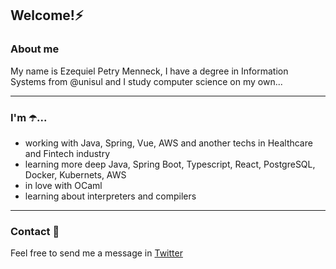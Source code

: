 <h2>Welcome!⚡</h2>

### About me

My name is Ezequiel Petry Menneck, I have a degree in Information Systems from @unisul and I study computer science on my own...

***

### I'm ☂️...

- working with Java, Spring, Vue, AWS and another techs in Healthcare and Fintech industry
- learning more deep Java, Spring Boot, Typescript, React, PostgreSQL, Docker, Kubernets, AWS
- in love with OCaml
- learning about interpreters and compilers

***

### Contact 💬

Feel free to send me a message in [Twitter](https://twitter.com/_menneck)
